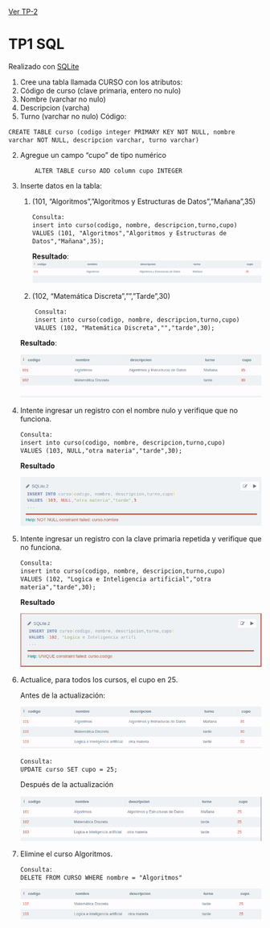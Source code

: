 [Ver TP-2](https://sqliteonline.com/)

# TP1 SQL

Realizado con [SQLite](https://sqliteonline.com/)

1.  Cree una tabla llamada CURSO con los atributos:
1.  Código de curso (clave primaria, entero no nulo)
1.  Nombre (varchar no nulo)
1.  Descripcion (varcha)
1.  Turno (varchar no nulo)
    Código:

```
CREATE TABLE curso (codigo integer PRIMARY KEY NOT NULL, nombre varchar NOT NULL, descripcion varchar, turno varchar)
```

2.  Agregue un campo “cupo” de tipo numérico
    ```
        ALTER TABLE curso ADD column cupo INTEGER
    ```
3.  Inserte datos en la tabla:

    1.  (101, “Algoritmos”,”Algoritmos y Estructuras de Datos”,”Mañana”,35)

        ```
        Consulta:
        insert into curso(codigo, nombre, descripcion,turno,cupo)
        VALUES (101, "Algoritmos","Algoritmos y Estructuras de Datos","Mañana",35);
        ```

        **Resultado**:
        ![enter image description here](https://github.com/aniicossio1997/sql/blob/main/e3-1.png)

    2.  (102, “Matemática Discreta”,””,”Tarde”,30)

    ```
        Consulta:
        insert into curso(codigo, nombre, descripcion,turno,cupo)
        VALUES (102, "Matemática Discreta","","tarde",30);

    ```

    **Resultado**:

    ![enter image description here](https://github.com/aniicossio1997/sql/blob/main/e3-2.png)

4.  Intente ingresar un registro con el nombre nulo y verifique que no funciona.

    ```
    Consulta:
    insert into curso(codigo, nombre, descripcion,turno,cupo)
    VALUES (103, NULL,"otra materia","tarde",30);

    ```

    **Resultado**

    ![enter image description here](https://github.com/aniicossio1997/sql/blob/main/e4.png)

5.  Intente ingresar un registro con la clave primaria repetida y verifique que no funciona.

    ```
    Consulta:
    insert into curso(codigo, nombre, descripcion,turno,cupo)
    VALUES (102, "Logica e Inteligencia artificial","otra materia","tarde",30);

    ```

    **Resultado**

    ![enter image description here](https://github.com/aniicossio1997/sql/blob/main/e-5.png)

6.  Actualice, para todos los cursos, el cupo en 25.

    Antes de la actualización:

    ![enter image description here](https://github.com/aniicossio1997/sql/blob/main/e-6-prev.png)

    ```
    Consulta:
    UPDATE curso SET cupo = 25;
    ```

    Después de la actualización

    ![enter image description here](https://github.com/aniicossio1997/sql/blob/main/e-6-after.png)

7.  Elimine el curso Algoritmos.

    ```
    Consulta:
    DELETE FROM CURSO WHERE nombre = "Algoritmos"
    ```

    ![enter image description here](https://github.com/aniicossio1997/sql/blob/main/e-7.png)
